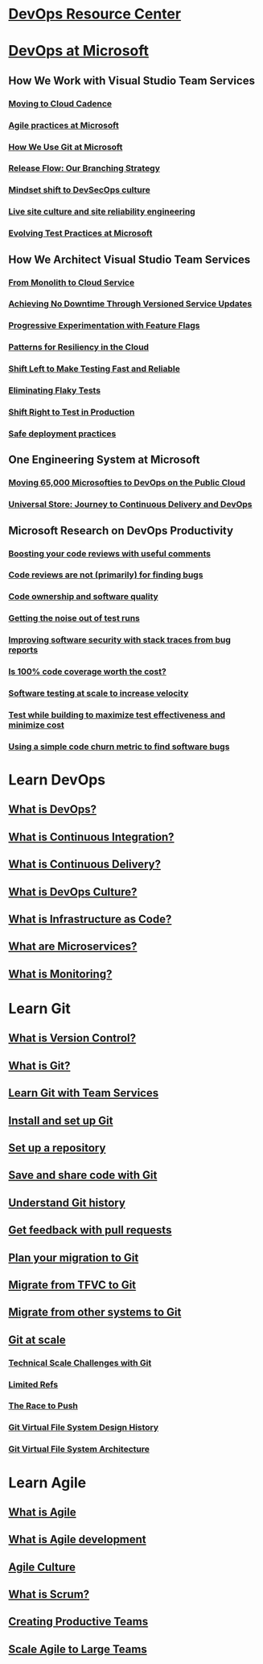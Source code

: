 # [DevOps Resource Center](index.md)
# [DevOps at Microsoft](index.md)
## How We Work with Visual Studio Team Services
### [Moving to Cloud Cadence](moving-cloud-cadence.md)
### [Agile practices at Microsoft](agile-principles-in-practice.md)
### [How We Use Git at Microsoft](use-git-microsoft.md)
### [Release Flow: Our Branching Strategy](release-flow.md)
### [Mindset shift to DevSecOps culture](security-in-devops.md)
### [Live site culture and site reliability engineering](live-site-culture-and-reliability.md)
### [Evolving Test Practices at Microsoft](evolving-test-practices-microsoft.md)
## How We Architect Visual Studio Team Services
### [From Monolith to Cloud Service](monolith-cloud-service.md)
### [Achieving No Downtime Through Versioned Service Updates](achieving-no-downtime-versioned-service-updates.md)
### [Progressive Experimentation with Feature Flags](progressive-experimentation-feature-flags.md)
### [Patterns for Resiliency in the Cloud](patterns-resiliency-cloud.md)
### [Shift Left to Make Testing Fast and Reliable](shift-left-make-testing-fast-reliable.md)
### [Eliminating Flaky Tests](eliminating-flaky-tests.md)
### [Shift Right to Test in Production](shift-right-test-production.md)
### [Safe deployment practices](safe-deployment-practices.md)
## One Engineering System at Microsoft
### [Moving 65,000 Microsofties to DevOps on the Public Cloud](moving-65000-microsofties-devops-public-cloud.md)
### [Universal Store: Journey to Continuous Delivery and DevOps](universal-store-journey-continuous-delivery-devops.md)
## Microsoft Research on DevOps Productivity
### [Boosting your code reviews with useful comments](boosting-code-reviews-useful-comments.md)
### [Code reviews are not (primarily) for finding bugs](code-reviews-not-primarily-finding-bugs.md)
### [Code ownership and software quality](code-ownership-software-quality.md)
### [Getting the noise out of test runs](getting-noise-test-runs.md)
### [Improving software security with stack traces from bug reports](improving-software-security-stack-traces-bug-reports.md)
### [Is 100% code coverage worth the cost?](100-code-coverage-worth-cost.md)
### [Software testing at scale to increase velocity](software-testing-scale-increase-velocity.md)
### [Test while building to maximize test effectiveness and minimize cost](test-building-maximize-test-effectiveness-minimize-cost.md)
### [Using a simple code churn metric to find software bugs](using-simple-code-churn-metric-find-software-bugs.md)

# Learn DevOps
## [What is DevOps?](what-is-devops.md)
## [What is Continuous Integration?](what-is-continuous-integration.md)
## [What is Continuous Delivery?](what-is-continuous-delivery.md)
## [What is DevOps Culture?](what-is-devops-culture.md)
## [What is Infrastructure as Code?](what-is-infrastructure-as-code.md)
## [What are Microservices?](what-are-microservices.md)
## [What is Monitoring?](what-is-monitoring.md)

# Learn Git
## [What is Version Control?](git/what-is-version-control.md)
## [What is Git?](git/what-is-git.md)
## [Learn Git with Team Services](git/learn-git-with-team-services.md)
## [Install and set up Git](git/install-and-set-up-git.md)
## [Set up a repository](git/set-up-a-git-repository.md)
## [Save and share code with Git](git/git-share-code.md)
## [Understand Git history](git/understand-git-history.md)
## [Get feedback with pull requests](git/git-pull-requests.md)
## [Plan your migration to Git](git/centralized-to-git.md)
## [Migrate from TFVC to Git](git/migrate-from-tfvc-to-git.md)
## [Migrate from other systems to Git](git/migrate-other-systems-to-git.md)
## [Git at scale](git/git-at-scale.md)
### [Technical Scale Challenges with Git](git/technical-scale-challenges.md)
### [Limited Refs](git/limited-refs.md)
### [The Race to Push](git/race-to-push.md)
### [Git Virtual File System Design History](git/gvfs-design-history.md)
### [Git Virtual File System Architecture](git/gvfs-architecture.md)

# Learn Agile
## [What is Agile](agile/what-is-agile.md)
## [What is Agile development](agile/what-is-agile-development.md)
## [Agile Culture](agile/agile-culture.md)
## [What is Scrum?](agile/what-is-scrum.md)
## [Creating Productive Teams](agile/productive-teams.md)
## [Scale Agile to Large Teams](agile/scale-agile-large-teams.md)
